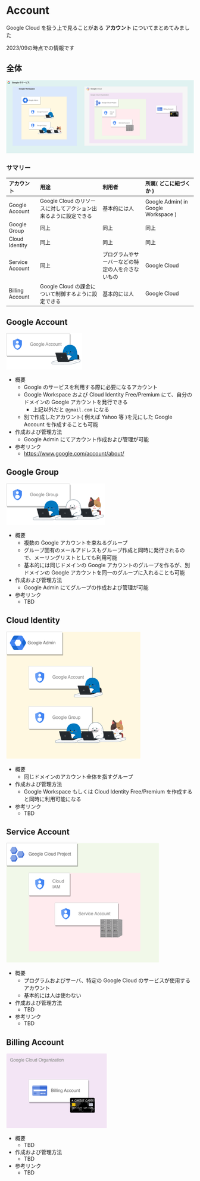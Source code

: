 # Account

Google Cloud を扱う上で見ることがある **アカウント** についてまとめてみました

2023/09の時点での情報です

## 全体

![](./_img/01-all.png)

### サマリー

アカウント | 用途 | 利用者 | 所属( どこに紐づくか )
:- | :- | :- | :-
Google Account | Google Cloud のリソースに対してアクション出来るように設定できる | 基本的には人 | Google Admin( in Google Workspace )
Google Group | 同上 | 同上 | 同上
Cloud Identity | 同上 | 同上 | 同上
Service Account | 同上 | プログラムやサーバーなどの特定の人を介さないもの | Google Cloud 
Billing Account | Google Cloud の課金について制御するように設定できる | 基本的には人 | Google Cloud 

## Google Account

![](./_img/02-google-account.png)

- 概要
  - Google のサービスを利用する際に必要になるアカウント
  - Google Workspace および Cloud Identity Free/Premium にて、自分のドメインの Google アカウントを発行できる
    - 上記以外だと `@gmail.com` になる
  - 別で作成したアカウント( 例えば Yahoo 等 )を元にした Google Account を作成することも可能
- 作成および管理方法
  - Google Admin にてアカウント作成および管理が可能
- 参考リンク
  - https://www.google.com/account/about/

## Google Group

![](./_img/03-google-group.png)

- 概要
  - 複数の Google アカウントを束ねるグループ
  - グループ固有のメールアドレスもグループ作成と同時に発行されるので、メーリングリストとしても利用可能
  - 基本的には同じドメインの Google アカウントのグループを作るが、別ドメインの Google アカウントを同一のグループに入れることも可能
- 作成および管理方法
  - Google Admin にてグループの作成および管理が可能
- 参考リンク
  - TBD

## Cloud Identity

![](./_img/04-cloud-identity.png)

- 概要
  - 同じドメインのアカウント全体を指すグループ
- 作成および管理方法
  - Google Workspace もしくは Cloud Identity Free/Premium を作成すると同時に利用可能になる
- 参考リンク
  - TBD

## Service Account

![](./_img/05-service-account.png)

- 概要
  - プログラムおよびサーバ、特定の Google Cloud のサービスが使用するアカウント
  - 基本的には人は使わない
- 作成および管理方法
  - TBD
- 参考リンク
  - TBD

## Billing Account

![](./_img/06-billing-account.png)

- 概要
  - TBD
- 作成および管理方法
  - TBD
- 参考リンク
  - TBD


